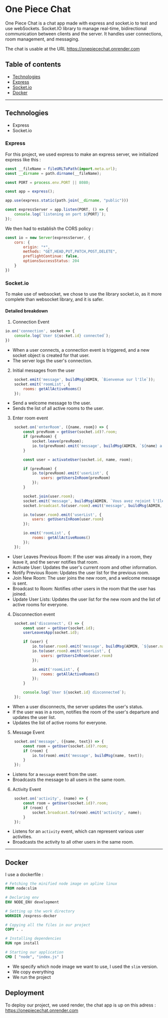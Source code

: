 # One Piece Chat

One Piece Chat is a chat app made with express and socket.io to test and use webSockets.
Socket.IO library to manage real-time, bidirectional communication between clients and the server. 
It handles user connections, room management, and messaging. 

The chat is usable at the URL https://onepiecechat.onrender.com

## Table of contents
- [Technologies](#technologies)
- [Express](#express)
- [Socket.io](#socketio)
- [Docker](#docker)

---
## Technologies
- Express
- Socket.io

### Express
For this project, we used express to make an express server, we initialized express 
like this :
````js
const __fileName = fileURLToPath(import.meta.url);
const __dirname = path.dirname(__fileName);

const PORT = process.env.PORT || 8080;

const app = express();

app.use(express.static(path.join(__dirname, "public")))

const expressServer = app.listen(PORT, () => {
    console.log(`listening on port ${PORT}`);
});
````
We then had to establish the CORS policy :
````js
const io = new Server(expressServer, {
    cors: {
        origin: "*",
        methods: "GET,HEAD,PUT,PATCH,POST,DELETE",
        preflightContinue: false,
        optionsSuccessStatus: 204
    }
})
````

### Socket.io
To make use of websocket, we chose to use the library socket.io, as it 
more complete than websocket library, and it is safer. 

#### Detailed breakdown
1. Connection Event
````js
io.on('connection', socket => {
    console.log(`User ${socket.id} connected`);
})
````
- When a user connects, a connection event is triggered, and a new socket object is created for that user.
- The server logs the user's connection.

2. Initial messages from the user
````js
    socket.emit('message', buildMsg(ADMIN, `Bienvenue sur l'île`));
    socket.emit('roomList', {
        rooms: getAllActiveRooms()
    });
````
- Send a welcome message to the user.
- Sends the list of all active rooms to the user.

3. Enter room event
````js
    socket.on('enterRoom', ({name, room}) => {
        const prevRoom = getUser(socket.id)?.room;
        if (prevRoom) {
            socket.leave(prevRoom);
            io.to(prevRoom).emit('message', buildMsg(ADMIN, `${name} a quitté l'île`));
        }

        const user = activateUser(socket.id, name, room);

        if (prevRoom) {
            io.to(prevRoom).emit('userList', {
                users: getUsersInRoom(prevRoom)
            });
        }

        socket.join(user.room);
        socket.emit('message', buildMsg(ADMIN, `Vous avez rejoint l'île ${user.room}`));
        socket.broadcast.to(user.room).emit('message', buildMsg(ADMIN, `${user.name} a rejoint l'île`));

        io.to(user.room).emit('userList', {
            users: getUsersInRoom(user.room)
        });

        io.emit('roomList', {
            rooms: getAllActiveRooms()
        });
    });
````
- User Leaves Previous Room: If the user was already in a room, they leave it, and the server notifies that room.
- Activate User: Updates the user's current room and other information.
- Notify Previous Room: Updates the user list for the previous room.
- Join New Room: The user joins the new room, and a welcome message is sent.
- Broadcast to Room: Notifies other users in the room that the user has joined.
- Update User Lists: Updates the user list for the new room and the list of active rooms for everyone.

4. Disconnection event
````js
    socket.on('disconnect', () => {
        const user = getUser(socket.id);
        userLeavesApp(socket.id);

        if (user) {
            io.to(user.room).emit('message', buildMsg(ADMIN, `${user.name} quitte l'île`));
            io.to(user.room).emit('userList', {
                users: getUsersInRoom(user.room)
            });

            io.emit('roomList', {
                rooms: getAllActiveRooms()
            });
        }

        console.log(`User ${socket.id} disconnected`);
    });
````
- When a user disconnects, the server updates the user's status.
- If the user was in a room, notifies the room of the user's departure and updates the user list.
- Updates the list of active rooms for everyone.

5. Message Event
````js
    socket.on('message', ({name, text}) => {
        const room = getUser(socket.id)?.room;
        if (room) {
            io.to(room).emit('message', buildMsg(name, text));
        }
    });
````
- Listens for a ``message`` event from the user.
- Broadcasts the message to all users in the same room.

6. Activity Event
````js
    socket.on('activity', (name) => {
        const room = getUser(socket.id)?.room;
        if (room) {
            socket.broadcast.to(room).emit('activity', name);
        }
    });
````
- Listens for an ``activity`` event, which can represent various user activities.
- Broadcasts the activity to all other users in the same room.
---
## Docker
I use a dockerfile :
```Dockerfile
# Fetching the minified node image on apline linux
FROM node:slim

# Declaring env
ENV NODE_ENV development

# Setting up the work directory
WORKDIR /express-docker

# Copying all the files in our project
COPY . .

# Installing dependencies
RUN npm install

# Starting our application
CMD [ "node", "index.js" ]
```

- We specify which node image we want to use, I used the `slim` version.
- We copy everything 
- We run the project

## Deployment
To deploy our project, we used render, the chat app is up on this adress : https://onepiecechat.onrender.com
